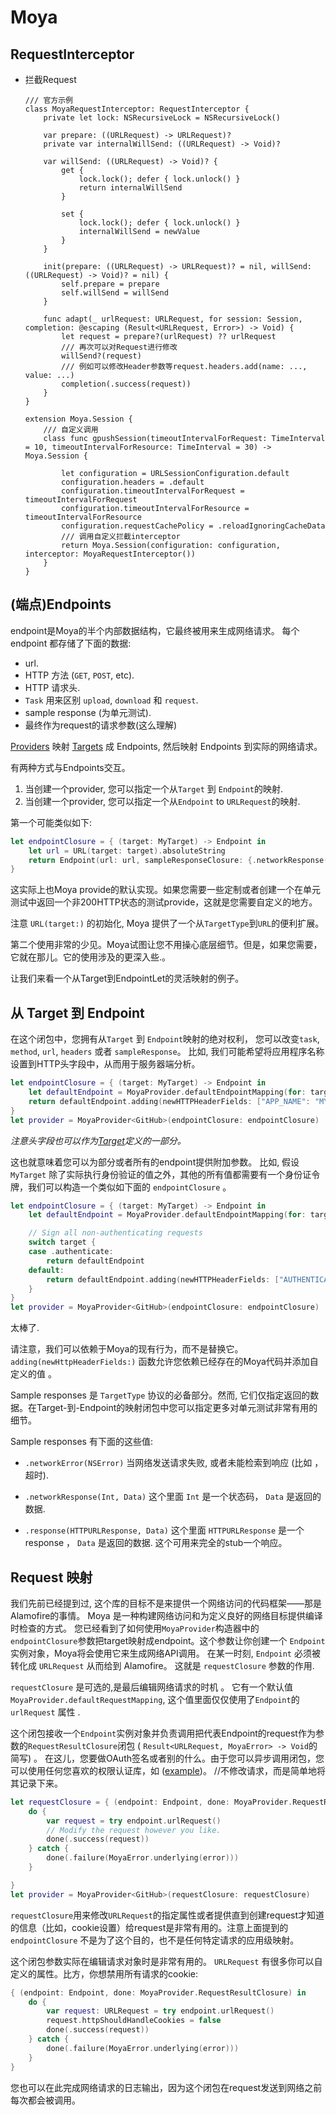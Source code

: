 # Moya

## RequestInterceptor

- 拦截Request

  ```
  /// 官方示例
  class MoyaRequestInterceptor: RequestInterceptor {
      private let lock: NSRecursiveLock = NSRecursiveLock()
  
      var prepare: ((URLRequest) -> URLRequest)?
      private var internalWillSend: ((URLRequest) -> Void)?
  
      var willSend: ((URLRequest) -> Void)? {
          get {
              lock.lock(); defer { lock.unlock() }
              return internalWillSend
          }
  
          set {
              lock.lock(); defer { lock.unlock() }
              internalWillSend = newValue
          }
      }
  
      init(prepare: ((URLRequest) -> URLRequest)? = nil, willSend: ((URLRequest) -> Void)? = nil) {
          self.prepare = prepare
          self.willSend = willSend
      }
  
      func adapt(_ urlRequest: URLRequest, for session: Session, completion: @escaping (Result<URLRequest, Error>) -> Void) {
          let request = prepare?(urlRequest) ?? urlRequest
          /// 再次可以对Request进行修改
          willSend?(request)
          /// 例如可以修改Header参数等request.headers.add(name: ..., value: ...)
          completion(.success(request))
      }
  }
  
  extension Moya.Session {
      /// 自定义调用
      class func gpushSession(timeoutIntervalForRequest: TimeInterval = 10, timeoutIntervalForResource: TimeInterval = 30) -> Moya.Session {
          
          let configuration = URLSessionConfiguration.default
          configuration.headers = .default
          configuration.timeoutIntervalForRequest = timeoutIntervalForRequest
          configuration.timeoutIntervalForResource = timeoutIntervalForResource
          configuration.requestCachePolicy = .reloadIgnoringCacheData
          /// 调用自定义拦截interceptor
          return Moya.Session(configuration: configuration, interceptor: MoyaRequestInterceptor())        
      }
  }
  ```



## (端点)Endpoints

endpoint是Moya的半个内部数据结构，它最终被用来生成网络请求。 每个endpoint 都存储了下面的数据:

- url.
- HTTP 方法 (`GET`, `POST`, etc).
- HTTP 请求头.
- `Task` 用来区别 `upload`, `download` 和 `request`.
- sample response (为单元测试).
- 最终作为request的请求参数(这么理解)

[Providers](Providers.md) 映射 [Targets](Targets.md) 成 Endpoints, 然后映射
Endpoints 到实际的网络请求。

有两种方式与Endpoints交互。

1. 当创建一个provider, 您可以指定一个从`Target` 到 `Endpoint`的映射.
1. 当创建一个provider, 您可以指定一个从`Endpoint` to `URLRequest`的映射.

第一个可能类似如下:

```swift
let endpointClosure = { (target: MyTarget) -> Endpoint in
    let url = URL(target: target).absoluteString
    return Endpoint(url: url, sampleResponseClosure: {.networkResponse(200, target.sampleData)}, method: target.method, task: target.task)
}
```

这实际上也Moya provide的默认实现。如果您需要一些定制或者创建一个在单元测试中返回一个非200HTTP状态的测试provide，这就是您需要自定义的地方。

注意 `URL(target:)` 的初始化, Moya 提供了一个从`TargetType`到`URL`的便利扩展。

第二个使用非常的少见。Moya试图让您不用操心底层细节。但是，如果您需要，它就在那儿。它的使用涉及的更深入些.。

让我们来看一个从Target到EndpointLet的灵活映射的例子。

## 从 Target 到 Endpoint

在这个闭包中，您拥有从`Target` 到 `Endpoint`映射的绝对权利，
您可以改变`task`, `method`, `url`, `headers` 或者 `sampleResponse`。
比如, 我们可能希望将应用程序名称设置到HTTP头字段中，从而用于服务器端分析。

```swift
let endpointClosure = { (target: MyTarget) -> Endpoint in
    let defaultEndpoint = MoyaProvider.defaultEndpointMapping(for: target)
    return defaultEndpoint.adding(newHTTPHeaderFields: ["APP_NAME": "MY_AWESOME_APP"])
}
let provider = MoyaProvider<GitHub>(endpointClosure: endpointClosure)
```

*注意头字段也可以作为[Target](Targets.md)定义的一部分。*

这也就意味着您可以为部分或者所有的endpoint提供附加参数。 比如, 假设 `MyTarget` 除了实际执行身份验证的值之外，其他的所有值都需要有一个身份证令牌，我们可以构造一个类似如下面的
`endpointClosure` 。

```swift
let endpointClosure = { (target: MyTarget) -> Endpoint in
    let defaultEndpoint = MoyaProvider.defaultEndpointMapping(for: target)

    // Sign all non-authenticating requests
    switch target {
    case .authenticate:
        return defaultEndpoint
    default:
        return defaultEndpoint.adding(newHTTPHeaderFields: ["AUTHENTICATION_TOKEN": GlobalAppStorage.authToken])
    }
}
let provider = MoyaProvider<GitHub>(endpointClosure: endpointClosure)
```

太棒了.

请注意，我们可以依赖于Moya的现有行为，而不是替换它。 `adding(newHttpHeaderFields:)` 函数允许您依赖已经存在的Moya代码并添加自定义的值 。

Sample responses 是 `TargetType` 协议的必备部分。然而, 它们仅指定返回的数据。在Target-到-Endpoint的映射闭包中您可以指定更多对单元测试非常有用的细节。


Sample responses 有下面的这些值:

- `.networkError(NSError)` 当网络发送请求失败, 或者未能检索到响应 (比如 ，超时).

- `.networkResponse(Int, Data)` 这个里面 `Int` 是一个状态码， `Data` 是返回的数据.

- `.response(HTTPURLResponse, Data)` 这个里面 `HTTPURLResponse` 是一个 response ， `Data` 是返回的数据. 这个可用来完全的stub一个响应。

  

## Request 映射

我们先前已经提到过, 这个库的目标不是来提供一个网络访问的代码框架——那是Alamofire的事情。 
 Moya 是一种构建网络访问和为定义良好的网络目标提供编译时检查的方式。 您已经看到了如何使用`MoyaProvider`构造器中的`endpointClosure`参数把target映射成endpoint。这个参数让你创建一个  `Endpoint` 实例对象，Moya将会使用它来生成网络API调用。 在某一时刻,
`Endpoint` 必须被转化成 `URLRequest` 从而给到 Alamofire。
这就是 `requestClosure` 参数的作用.

`requestClosure` 是可选的,是最后编辑网络请求的时机 。 它有一个默认值`MoyaProvider.defaultRequestMapping`,
这个值里面仅仅使用了`Endpoint`的 `urlRequest` 属性 .

这个闭包接收一个`Endpoint`实例对象并负责调用把代表Endpoint的request作为参数的`RequestResultClosure`闭包 ( `Result<URLRequest, MoyaError> -> Void`的简写) 。
在这儿，您要做OAuth签名或者别的什么。由于您可以异步调用闭包，您可以使用任何您喜欢的权限认证库，如 ([example](https://github.com/rheinfabrik/Heimdallr.swift))。
//不修改请求，而是简单地将其记录下来。

```swift
let requestClosure = { (endpoint: Endpoint, done: MoyaProvider.RequestResultClosure) in
    do {
        var request = try endpoint.urlRequest()
        // Modify the request however you like.
        done(.success(request))
    } catch {
        done(.failure(MoyaError.underlying(error)))
    }

}
let provider = MoyaProvider<GitHub>(requestClosure: requestClosure)
```

`requestClosure`用来修改`URLRequest`的指定属性或者提供直到创建request才知道的信息（比如，cookie设置）给request是非常有用的。注意上面提到的`endpointClosure` 不是为了这个目的，也不是任何特定请求的应用级映射。

这个闭包参数实际在编辑请求对象时是非常有用的。
`URLRequest` 有很多你可以自定义的属性。比方，你想禁用所有请求的cookie:

```swift
{ (endpoint: Endpoint, done: MoyaProvider.RequestResultClosure) in
    do {
        var request: URLRequest = try endpoint.urlRequest()
        request.httpShouldHandleCookies = false
        done(.success(request))
    } catch {
        done(.failure(MoyaError.underlying(error)))
    }
}
```

您也可以在此完成网络请求的日志输出，因为这个闭包在request发送到网络之前每次都会被调用。